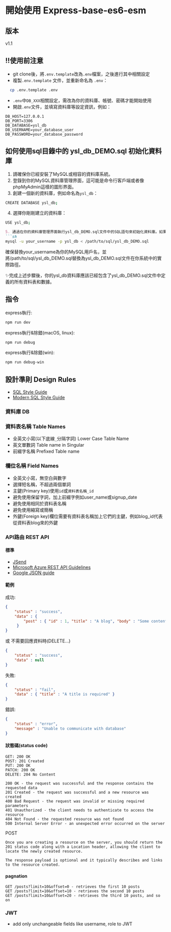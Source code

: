 # 開始使用 Express-base-es6-esm

## 版本

v1.1

## !!使用前注意

- git clone後，將`.env.template`改為`.env`檔案，之後進行其中相關設定
- 複製`.env.template` 文件，並重新命名為 `.env`：
```sh
  cp .env.template .env
```
- `.env`中`DB_XXX`相關設定，需改為你的資料庫、帳號、密碼才能開始使用
- 開啟`.env`文件，並填寫資料庫等設定資訊，例如：
```
DB_HOST=127.0.0.1
DB_PORT=3306
DB_DATABASE=ysl_db
DB_USERNAME=your_database_user
DB_PASSWORD=your_database_password
```
## 如何使用sql目錄中的 ysl_db_DEMO.sql 初始化資料庫
1. 請確保你已經安裝了MySQL或相容的資料庫系統。
2. 登錄到你的MySQL資料庫管理界面，這可能是命令行客戶端或者像phpMyAdmin這樣的圖形界面。
3. 創建一個新的資料庫，例如命名為`ysl_db`：
```sh
CREATE DATABASE ysl_db;
```
4. 選擇你剛剛建立的資料庫：
```sh
USE ysl_db;
```
```markdown
5. 通過在你的資料庫管理界面執行ysl_db_DEMO.sql文件中的SQL語句來初始化資料庫。如果你在使用命令行，可以使用以下命令：
```sh
mysql -u your_username -p ysl_db < /path/to/sql/ysl_db_DEMO.sql
```
確保替換your_username為你的MySQL用戶名，並將/path/to/sql/ysl_db_DEMO.sql替換為ysl_db_DEMO.sql文件在你系統中的實際路徑。

✨完成上述步驟後，你的ysl_db資料庫應該已經包含了ysl_db_DEMO.sql文件中定義的所有資料表和數據。


## 指令

express執行:

```sh
npm run dev
```

express執行&除錯(macOS, linux):

```sh
npm run debug
```

express執行&除錯(win):

```sh
npm run debug-win
```

## 設計準則 Design Rules

- [SQL Style Guide](https://www.sqlstyle.guide/zh-tw/)
- [Modern SQL Style Guide](https://gist.github.com/mattmc3/38a85e6a4ca1093816c08d4815fbebfb)

### 資料庫 DB

### 資料表名稱 Table Names

- 全英文小寫(以下底線`_`分隔字詞) Lower Case Table Name
- 英文單數詞 Table name in Singular
- 前綴字名稱 Prefixed Table name

### 欄位名稱 Field Names

- 全英文小寫，無空白與數字
- 選擇短名稱，不超過兩個單詞
- 主鍵(Primary key)使用`id`或`資料表名稱_id`
- 避免使用保留字詞，加上前綴字例如user_name或signup_date
- 避免使用相同於資料表名稱
- 避免使用縮寫或簡稱
- 外鍵(Foreign key)欄位需要有資料表名稱加上它們的主鍵，例如blog_id代表從資料表blog來的外鍵

### API路由 REST API

#### 標準

- [JSend](https://github.com/omniti-labs/jsend)
- [Microsoft Azure REST API Guidelines](https://github.com/microsoft/api-guidelines/blob/vNext/azure/Guidelines.md)
- [Google JSON guide](https://google.github.io/styleguide/jsoncstyleguide.xml)

#### 範例

成功:

```json
{
    "status" : "success",
    "data" : {
        "post" : { "id" : 1, "title" : "A blog", "body" : "Some content" }
     }
}
```

或 不需要回應資料時(DELETE...)

```json
{
    "status" : "success",
    "data" : null
}
```

失敗:

```json
{
    "status" : "fail",
    "data" : { "title" : "A title is required" }
}
```

錯誤:

```json
{
    "status" : "error",
    "message" : "Unable to communicate with database"
}
```

#### 狀態碼(status code)

```text
GET: 200 OK
POST: 201 Created
PUT: 200 OK
PATCH: 200 OK
DELETE: 204 No Content
```

```text
200 OK - the request was successful and the response contains the requested data
201 Created - the request was successful and a new resource was created
400 Bad Request - the request was invalid or missing required parameters
401 Unauthorized - the client needs to authenticate to access the resource
404 Not Found - the requested resource was not found
500 Internal Server Error - an unexpected error occurred on the server
```

POST

```text
Once you are creating a resource on the server, you should return the 201 status code along with a Location header, allowing the client to locate the newly created resource.

The response payload is optional and it typically describes and links to the resource created.
```

#### pagnation

```text
GET /posts?limit=10&offset=0 - retrieves the first 10 posts
GET /posts?limit=10&offset=10 - retrieves the second 10 posts
GET /posts?limit=10&offset=20 - retrieves the third 10 posts, and so on
```

### JWT

- add only unchangeable fields like username, role to JWT
